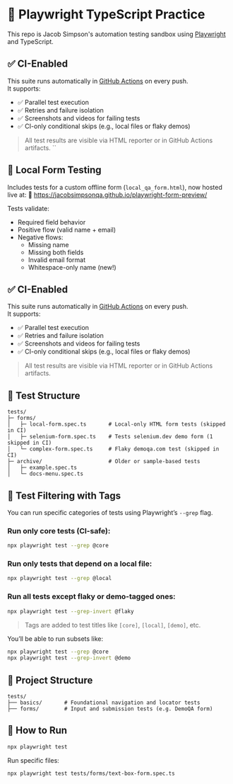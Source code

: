 # 🎯 Playwright TypeScript Practice

This repo is Jacob Simpson's automation testing sandbox using [Playwright](https://playwright.dev) and TypeScript.

## ✅ CI-Enabled

This suite runs automatically in [GitHub Actions](https://github.com/jacobsimpsonQA/playwright-typescript-automation/actions) on every push.  
It supports:

- ✅ Parallel test execution
- ✅ Retries and failure isolation
- ✅ Screenshots and videos for failing tests
- ✅ CI-only conditional skips (e.g., local files or flaky demos)

> All test results are visible via HTML reporter or in GitHub Actions artifacts.
``

## 🧪 Local Form Testing

Includes tests for a custom offline form (`local_qa_form.html`), now hosted live at:
🔗 https://jacobsimpsonqa.github.io/playwright-form-preview/

Tests validate:
- Required field behavior
- Positive flow (valid name + email)
- Negative flows:
  - Missing name
  - Missing both fields
  - Invalid email format
  - Whitespace-only name (new!)


## ✅ CI-Enabled

This suite runs automatically in [GitHub Actions](https://github.com/jacobsimpsonQA/playwright-typescript-automation/actions) on every push.  
It supports:

- ✅ Parallel test execution
- ✅ Retries and failure isolation
- ✅ Screenshots and videos for failing tests
- ✅ CI-only conditional skips (e.g., local files or flaky demos)

> All test results are visible via HTML reporter or in GitHub Actions artifacts.

## 📁 Test Structure

```
tests/
├─ forms/
│   ├─ local-form.spec.ts       # Local-only HTML form tests (skipped in CI)
│   ├─ selenium-form.spec.ts    # Tests selenium.dev demo form (1 skipped in CI)
│   └─ complex-form.spec.ts     # Flaky demoqa.com test (skipped in CI)
├─ archive/                     # Older or sample-based tests
│   ├─ example.spec.ts
│   └─ docs-menu.spec.ts
```

## 🎯 Test Filtering with Tags

You can run specific categories of tests using Playwright’s `--grep` flag.

### Run only core tests (CI-safe):
```bash
npx playwright test --grep @core
```

### Run only tests that depend on a local file:
```bash
npx playwright test --grep @local
```

### Run all tests except flaky or demo-tagged ones:
```bash
npx playwright test --grep-invert @flaky
```

> Tags are added to test titles like `[core]`, `[local]`, `[demo]`, etc.

You’ll be able to run subsets like:

```bash
npx playwright test --grep @core
npx playwright test --grep-invert @demo
```


## 📂 Project Structure

```
tests/
├── basics/       # Foundational navigation and locator tests
├── forms/        # Input and submission tests (e.g. DemoQA form)
```

## 🚀 How to Run

```bash
npx playwright test
```

Run specific files:

```bash
npx playwright test tests/forms/text-box-form.spec.ts
```
